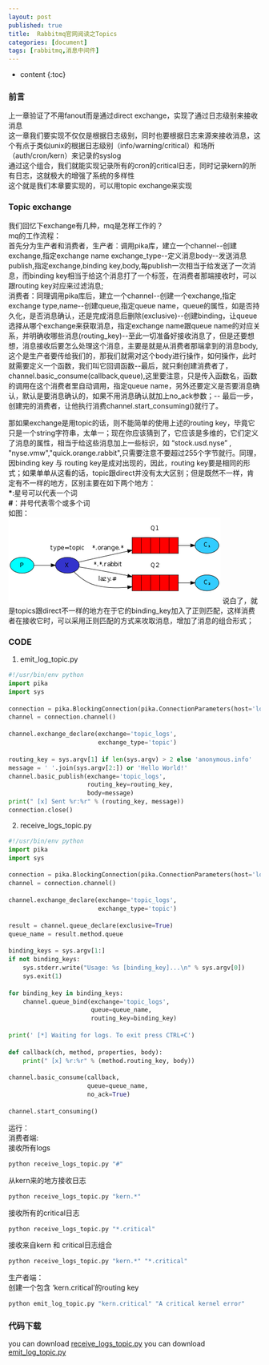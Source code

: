 ```yaml
---
layout: post
published: true
title:  Rabbitmq官网阅读之Topics
categories: [document]
tags: [rabbitmq,消息中间件]
---
```

* content
{:toc}

### 前言

上一章验证了不用fanout而是通过direct exchange，实现了通过日志级别来接收消息<br>
这一章我们要实现不仅仅是根据日志级别，同时也要根据日志来源来接收消息，这个有点于类似unix的根据日志级别（info/warning/critical）和场所（auth/cron/kern）来记录的syslog<br>
通过这个组合，我们就能实现记录所有的cron的critical日志，同时记录kern的所有日志，这就极大的增强了系统的多样性<br>
这个就是我们本章要实现的，可以用topic exchange来实现

### Topic exchange
我们回忆下exchange有几种，mq是怎样工作的？<br>
mq的工作流程：<br>
首先分为生产者和消费者，生产者：调用pika库，建立一个channel--创建exchange,指定exchange name exchange_type--定义消息body--发送消息publish,指定exchange,binding key,body,每publish一次相当于给发送了一次消息，而binding key相当于给这个消息打了一个标签，在消费者那端接收时，可以跟routing key对应来过滤消息;<br>
消费者：同理调用pika库后，建立一个channel--创建一个exchange,指定exchange type,name--创建queue,指定queue name，queue的属性，如是否持久化，是否消息确认，还是完成消息后删除(exclusive)--创建binding，让queue选择从哪个exchange来获取消息，指定exchange name跟queue name的对应关系，并明确收哪些消息(routing_key)--至此一切准备好接收消息了，但是还要想想，消息接收后要怎么处理这个消息，主要是就是从消费者那端拿到的消息body,这个是生产者要传给我们的，那我们就需对这个body进行操作，如何操作，此时就需要定义一个函数，我们叫它回调函数--最后，就只剩创建消费者了，channel.basic_consume(callback,queue),这里要注意，只是传入函数名，函数的调用在这个消费者里自动调用，指定queue name，另外还要定义是否要消息确认，默认是要消息确认的，如果不用消息确认就加上no_ack参数；-- 最后一步，创建完的消费者，让他执行消费channel.start_consuming()就行了。<br>

那如果exchange是用topic的话，则不能简单的使用上述的routing key，毕竟它只是一个string字符串，太单一；现在你应该猜到了，它应该是多维的，它们定义了消息的属性，相当于给这些消息加上一些标识，如 “stock.usd.nyse” , "nyse.vmw","quick.orange.rabbit",只需要注意不要超过255个字节就行。同理，因binding key 与 routing key是成对出现的，因此，routing key要是相同的形式；如果单单从这看的话，topic跟direct并没有太大区别；但是既然不一样，肯定有不一样的地方，区别主要在如下两个地方：<br>
**\***:星号可以代表一个词<br>
**\#**：井号代表零个或多个词<br>
如图：<br>
![](/styles/images/rabbitmq-topics1.png)
说白了，就是topics跟direct不一样的地方在于它的binding_key加入了正则匹配，这样消费者在接收它时，可以采用正则匹配的方式来攻取消息，增加了消息的组合形式；<br>

### CODE
1. emit_log_topic.py

```python
#!/usr/bin/env python
import pika
import sys

connection = pika.BlockingConnection(pika.ConnectionParameters(host='localhost'))
channel = connection.channel()

channel.exchange_declare(exchange='topic_logs',
                         exchange_type='topic')

routing_key = sys.argv[1] if len(sys.argv) > 2 else 'anonymous.info'
message = ' '.join(sys.argv[2:]) or 'Hello World!'
channel.basic_publish(exchange='topic_logs',
                      routing_key=routing_key,
                      body=message)
print(" [x] Sent %r:%r" % (routing_key, message))
connection.close()
```

2. receive_logs_topic.py

```python
#!/usr/bin/env python
import pika
import sys

connection = pika.BlockingConnection(pika.ConnectionParameters(host='localhost'))
channel = connection.channel()

channel.exchange_declare(exchange='topic_logs',
                         exchange_type='topic')

result = channel.queue_declare(exclusive=True)
queue_name = result.method.queue

binding_keys = sys.argv[1:]
if not binding_keys:
    sys.stderr.write("Usage: %s [binding_key]...\n" % sys.argv[0])
    sys.exit(1)

for binding_key in binding_keys:
    channel.queue_bind(exchange='topic_logs',
                       queue=queue_name,
                       routing_key=binding_key)

print(' [*] Waiting for logs. To exit press CTRL+C')

def callback(ch, method, properties, body):
    print(" [x] %r:%r" % (method.routing_key, body))

channel.basic_consume(callback,
                      queue=queue_name,
                      no_ack=True)

channel.start_consuming()
```

运行：<br>
消费者端:<br>
接收所有logs
```bash
python receive_logs_topic.py "#"
```
从kern来的地方接收日志
```bash
python receive_logs_topic.py "kern.*"
```
接收所有的critical日志
```bash
python receive_logs_topic.py "*.critical"
```
接收来自kern 和 critical日志组合
```bash
python receive_logs_topic.py "kern.*" "*.critical"
```

生产者端：<br>
创建一个包含 ‘kern.critical’的routing key
```bash
python emit_log_topic.py "kern.critical" "A critical kernel error"
```

### 代码下载
you can download [receive_logs_topic.py](/styles/receive_logs_topic.py)
you can download [emit_log_topic.py](/styles/emit_log_topic.py)
